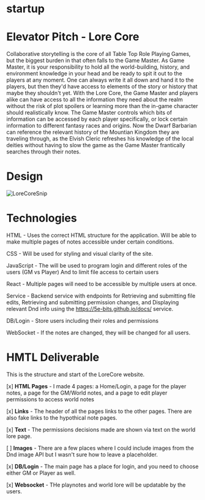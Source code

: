 # startup

# Elevator Pitch - Lore Core
Collaborative storytelling is the core of all Table Top Role Playing Games, but the biggest burden in that often falls to the Game Master. As Game Master, it is your responsibility to hold all the world-building, history, and environment knowledge in your head and be ready to spit it out to the players at any moment. One can always write it all down and hand it to the players, but then they'd have access to elements of the story or history that maybe they shouldn't yet. With the Lore Core, the Game Master and players alike can have access to all the information they need about the realm without the risk of plot spoilers or learning more than the in-game character should realistically know. The Game Master controls which bits of information can be accessed by each player specifically, or lock certain information to different fantasy races and origins. Now the Dwarf Barbarian can reference the relevant history of the Mountian Kingdom they are traveling through, as the Elvish Cleric refreshes his knowledge of the local deities without having to slow the game as the Game Master frantically searches through their notes. 

# Design
![LoreCoreSnip](https://github.com/user-attachments/assets/e174c4bd-d5d8-4d7a-8799-84c6ca78f981)

# Technologies 
HTML - Uses the correct HTML structure for the application. Will be able to make multiple pages of notes accessible under certain conditions.

CSS - Will be used for styling and visual clarity of the site.

JavaScript - The will be used to program login and different roles of the users (GM vs Player) And to limit file access to certain users

React - Multiple pages will need to be accessible by multiple users at once. 

Service - Backend service with endpoints for Retrieving and submitting file edits, Retrieving and submitting permission changes, and Displaying relevant Dnd info using the https://5e-bits.github.io/docs/ service.

DB/Login - Store users including their roles and permissions 

WebSocket - If the notes are changed, they will be changed for all users. 

# HMTL Deliverable

This is the structure and start of the LoreCore website.

 [x] **HTML Pages** - I made 4 pages: a Home/Login, a page for the player notes, a page for the GM/World notes, and a page to edit player permissions to access world notes

 [x] **Links** - The header of all the pages links to the other pages. There are also fake links to the hypothical note pages. 

 [x] **Text** - The permissions decisions made are shown via text on the world lore page. 

 [ ] **Images** - There are a few places where I could include images from the Dnd image API but I wasn't sure how to leave a placeholder.
 
 [x] **DB/Login** - The main page has a place for login, and you need to choose either GM or Player as well.

 [x] **Websocket** - THe playnotes and world lore will be updatable by the users. 


